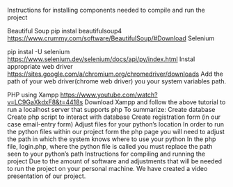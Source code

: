 Instructions for installing components needed to compile and run the project


Beautiful Soup
pip instal beautifulsoup4
https://www.crummy.com/software/BeautifulSoup/#Download
Selenium

pip instal -U selenium
https://www.selenium.dev/selenium/docs/api/py/index.html
Instal appropriate web driver
https://sites.google.com/a/chromium.org/chromedriver/downloads
Add the path of your web driver(chrome web driver) you your system variables path.


PHP using Xampp
https://www.youtube.com/watch?v=LC9GaXkdxF8&t=4418s
Download Xampp and follow the above tutorial to run a localhost server that supports php
To summarize:
Create database
Create php script to interact with database
Create registration form (in our case email-entry form)
Adjust files for your python’s location
In order to run the python files within our project form the php page you will need to adjust the path in which the system knows where to use your python
In the php file, login.php, where the python file is called you must replace the path seen to your python’s path
Instructions for compiling and running the project
Due to the amount of software and adjustments that will be needed to run the project on your personal machine. We have created a video presentation of our project.

